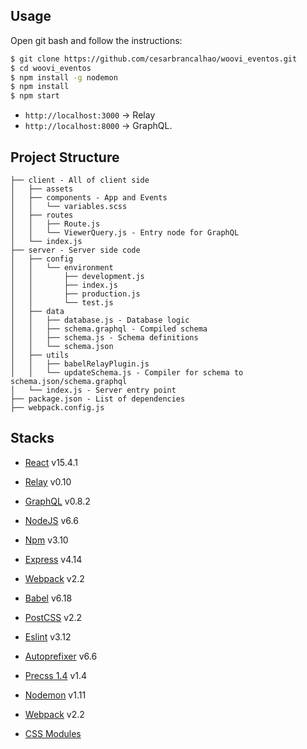 ## Usage

Open git bash and follow the instructions:

```bash
$ git clone https://github.com/cesarbrancalhao/woovi_eventos.git
$ cd woovi_eventos
$ npm install -g nodemon
$ npm install
$ npm start
```

- `http://localhost:3000` -> Relay
- `http://localhost:8000` -> GraphQL.

## Project Structure

    ├── client - All of client side
    │   ├── assets
    │   ├── components - App and Events
    │   │   └── variables.scss
    │   ├── routes
    │   │   ├── Route.js
    │   │   └── ViewerQuery.js - Entry node for GraphQL
    │   └── index.js
    ├── server - Server side code
    │   ├── config
    │   │   └── environment
    │   │       ├── development.js
    │   │       ├── index.js
    │   │       ├── production.js
    │   │       └── test.js
    │   ├── data
    │   │   ├── database.js - Database logic
    │   │   ├── schema.graphql - Compiled schema
    │   │   ├── schema.js - Schema definitions
    │   │   └── schema.json
    │   ├── utils
    │   │   ├── babelRelayPlugin.js
    │   │   └── updateSchema.js - Compiler for schema to schema.json/schema.graphql
    │   └── index.js - Server entry point
    ├── package.json - List of dependencies
    ├── webpack.config.js

## Stacks

- [React](https://facebook.github.io/react) v15.4.1

- [Relay](https://facebook.github.io/relay) v0.10

- [GraphQL](https://github.com/facebook/graphql) v0.8.2

- [NodeJS](https://nodejs.org/en) v6.6

- [Npm](https://www.npmjs.com/) v3.10

- [Express](http://expressjs.com/) v4.14

- [Webpack](https://webpack.github.io) v2.2

- [Babel](https://babeljs.io) v6.18

- [PostCSS](http://postcss.org) v2.2

- [Eslint](http://eslint.org) v3.12

- [Autoprefixer](https://github.com/postcss/autoprefixer) v6.6

- [Precss 1.4](https://github.com/jonathantneal/precss) v1.4

- [Nodemon](http://nodemon.io) v1.11

- [Webpack](https://webpack.js.org/) v2.2

- [CSS Modules](https://github.com/css-modules/css-modules)
